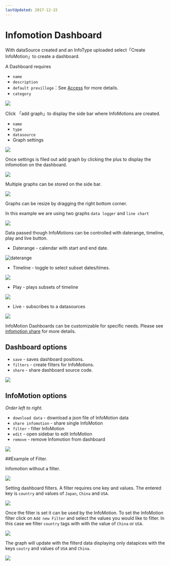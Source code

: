 ```yaml
---
lastUpdated: 2017-12-15
---
```


# Infomotion Dashboard

With dataSource created and an InfoType uploaded select「Create InfoMotion」to create a dashboard.

A Dashboard requires

- `name`
- `description`
- `default previllege`：See [Access](../Access/index.md) for more details.
- `category`

![](/_asset/images/InfoMotion/enebular-developers-create-dashboard.png)

Click 「add graph」to display the side bar where InfoMotions
are created.

- `name`
- `type`
- `datasource`
- Graph settings

![](/_asset/images/InfoMotion/enebular-developers-create-infomotion.png)

Once settings is filed out add graph by clicking the plus to display the infomotion on the dashboard.

![](/_asset/images/InfoMotion/enebular-developers-display-infomotion.png)

Multiple graphs can be stored on the side bar.

![](/_asset/images/InfoMotion/enenbular-developers-display-infomotion-multi.png)

Graphs can be resize by dragging the right bottom corner. 

In this example we are using two graphs `data logger` and `line chart`

![](/_asset/images/InfoMotion/enenbular-developers-display-infomotion-multi-display.png)

Data passed though InfoMotions can be controlled with daterange, timeline, play and live button. 

- Daterange - calendar with start and end date. 

![daterange](/_asset/images/InfoMotion/enenbular-developers-infomotion-daterange.png) 

- Timeline - toggle to select subset dates/times. 

![](/_asset/images/InfoMotion/enenbular-developers-infomotion-timeline.png)

- Play - plays subsets of timeline 

![](/_asset/images/InfoMotion/enenbular-developers-infomotion-play.png)

- Live - subscribes to a datasources 

![](/_asset/images/InfoMotion/enenbular-developers-infomotion-live.png)

InfoMotion Dashboards can be customizable for specific needs.
Please see [infomotion share](./InfoMotionTool.md) for more details. 

## Dashboard options

- `save` - saves dashboard positions.
- `filters` - create filters for InfoMotions.
- `share` - share dashboard source code.

![](/_asset/images/InfoMotion/enebular-developer-dashboard-options.png)

## InfoMotion options

*Order left to right.*

- `download data` - download a json file of InfoMotion data
- `share infomotion` - share single InfoMotion
- `filter` - filter InfoMotion
- `edit` - open sidebar to edit InfoMotion
- `remove` - remove Infomotion from dashboard

![](/_asset/images/InfoMotion/enebular-developers-infomotion-options.png)

##Example of Filter. 

Infomotion without a filter. 

![](/_asset/images/InfoMotion/enebular-developers-infomotion-prefilter.png)

Setting dashboard filters. 
A filter requires one key and values. 
The entered key is `country` and values of `Japan`, `China` and `USA`. 

![](/_asset/images/InfoMotion/enebular-developers-infomotion-setfilter.png)

Once the filter is set it can be used by the InfoMotion.
To set the InfoMotion filter click on `Add new Filter`
and select the values you would like to filter. 
In this case we filter `country` tags with with the value of `China` or `USA`. 

![](/_asset/images/InfoMotion/enebular-developers-infomotion-usefilter.png)

The graph will update with the filterd data displaying only 
datapices with the keys `coutry` and values of `USA` and `China`. 

![](/_asset/images/InfoMotion/enebular-developers-infomotion-postfilter.png)
